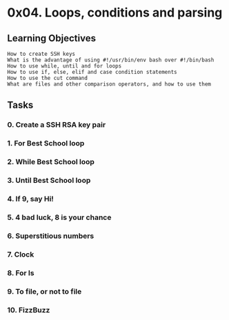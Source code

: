 # 0x04. Loops, conditions and parsing
## Learning Objectives

    How to create SSH keys
    What is the advantage of using #!/usr/bin/env bash over #!/bin/bash
    How to use while, until and for loops
    How to use if, else, elif and case condition statements
    How to use the cut command
    What are files and other comparison operators, and how to use them

## Tasks
### 0. Create a SSH RSA key pair 
### 1. For Best School loop 
### 2. While Best School loop 
### 3. Until Best School loop 
### 4. If 9, say Hi! 
### 5. 4 bad luck, 8 is your chance 
### 6. Superstitious numbers 
### 7. Clock 
### 8. For ls 
### 9. To file, or not to file 
### 10. FizzBuzz 

